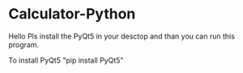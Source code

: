 # Calculator-Python
Hello
Pls install the PyQt5 in your desctop and than you can run this program.

To install PyQt5 "pip install PyQt5"
